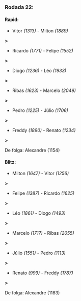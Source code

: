 ### Rodada 22:

#### Rapid:

* Vitor *(1313)*     -     Milton *(1889)*

 **>** 
* Ricardo *(1771)*     -     Felipe *(1552)*

 **>** 
* Diogo *(1236)*     -     Léo *(1933)*

 **>** 
* Ribas *(1623)*     -     Marcelo *(2049)*

 **>** 
* Pedro *(1225)*     -     Júlio *(1706)*

 **>** 
* Freddy *(1890)*     -     Renato *(1234)*

 **>** 

De folga: Alexandre (1154)

#### Blitz:

* Milton *(1647)*     -     Vitor *(1256)*

 **>** 
* Felipe *(1387)*     -     Ricardo *(1625)*

 **>** 
* Léo *(1861)*     -     Diogo *(1493)*

 **>** 
* Marcelo *(1717)*     -     Ribas *(2055)*

 **>** 
* Júlio *(1551)*     -     Pedro *(1113)*

 **>** 
* Renato *(999)*     -     Freddy *(1787)*

 **>** 

De folga: Alexandre (1183)

